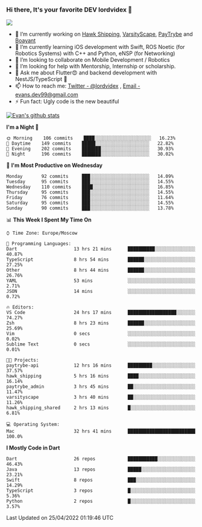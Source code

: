 ### Hi there, It's your favorite DEV lordvidex 👋
<img src="https://komarev.com/ghpvc/?username=lordvidex&label=Views&color=blue&style=plastic" />
<!--
**lordvidex/lordvidex** is a ✨ _special_ ✨ repository because its `README.md` (this file) appears on your GitHub profile.
Here are some ideas to get you started:
-->

- 🔭 I’m currently working on [Hawk Shipping](https://hawkshipping.com), [VarsityScape](https://varsityscape.com), [PayTrybe](https://www.paytrybe.com) and [Boayant](https://www.github.com/boayant-dev)
- 🌱 I’m currently learning iOS development with Swift, ROS Noetic (for Robotics Systems) with C++ and Python, eNSP (for Networking)
- 👯 I’m looking to collaborate on Mobile Development / Robotics
- 🤔 I’m looking for help with Mentorship, Internship or scholarship.
- 💬 Ask me about Flutter😍 and backend development with NestJS/TypeScript 🔮
- 📫 How to reach me: [Twitter - @lordvidex](https://twitter.com/lordvidex) , [Email - evans.dev99@gmail.com](mailto:evans.dev99@gmail.com?body=Hello%20Evans,)
- ⚡ Fun fact: Ugly code is the new beautiful 

<div>
<!-- <a href="https://github.com/lordvidex">
  <img src="https://github-readme-stats.vercel.app/api/top-langs/?username=lordvidex&theme=light" />
</a>    -->
<!-- [![Top Langs](https://github-readme-stats.vercel.app/api/top-langs/?username=lordvidex)](https://github.com/lordvidex/)  -->

<a href="https://github.com/lordvidex">
 <img src="https://github-readme-stats.vercel.app/api?username=lordvidex&show_icons=true&theme=light&line_height=27" alt="Evan's github stats"/>
</a>
</div>


<!--
  <a href="https://github.com/iampawan/FlutterExampleApps">
    <img align="center" src="https://github-readme-stats.vercel.app/api/pin/?username=iampawan&repo=FlutterExampleApps&theme=light" />

  </a>
  <a href="https://github.com/iampawan/VelocityX">
   <img align="center" src="https://github-readme-stats.vercel.app/api/pin/?username=iampawan&repo=VelocityX&theme=light" />
  </a>
-->
<!--START_SECTION:waka-->
**I'm a Night 🦉** 

```text
🌞 Morning    106 commits    ████░░░░░░░░░░░░░░░░░░░░░   16.23% 
🌆 Daytime    149 commits    █████░░░░░░░░░░░░░░░░░░░░   22.82% 
🌃 Evening    202 commits    ███████░░░░░░░░░░░░░░░░░░   30.93% 
🌙 Night      196 commits    ███████░░░░░░░░░░░░░░░░░░   30.02%

```
📅 **I'm Most Productive on Wednesday** 

```text
Monday       92 commits     ███░░░░░░░░░░░░░░░░░░░░░░   14.09% 
Tuesday      95 commits     ███░░░░░░░░░░░░░░░░░░░░░░   14.55% 
Wednesday    110 commits    ████░░░░░░░░░░░░░░░░░░░░░   16.85% 
Thursday     95 commits     ███░░░░░░░░░░░░░░░░░░░░░░   14.55% 
Friday       76 commits     ███░░░░░░░░░░░░░░░░░░░░░░   11.64% 
Saturday     95 commits     ███░░░░░░░░░░░░░░░░░░░░░░   14.55% 
Sunday       90 commits     ███░░░░░░░░░░░░░░░░░░░░░░   13.78%

```


📊 **This Week I Spent My Time On** 

```text
⌚︎ Time Zone: Europe/Moscow

💬 Programming Languages: 
Dart                     13 hrs 21 mins      ██████████░░░░░░░░░░░░░░░   40.87% 
TypeScript               8 hrs 54 mins       ██████░░░░░░░░░░░░░░░░░░░   27.25% 
Other                    8 hrs 44 mins       ██████░░░░░░░░░░░░░░░░░░░   26.76% 
YAML                     53 mins             ░░░░░░░░░░░░░░░░░░░░░░░░░   2.71% 
JSON                     14 mins             ░░░░░░░░░░░░░░░░░░░░░░░░░   0.72%

🔥 Editors: 
VS Code                  24 hrs 17 mins      ██████████████████░░░░░░░   74.27% 
Zsh                      8 hrs 23 mins       ██████░░░░░░░░░░░░░░░░░░░   25.69% 
Vim                      0 secs              ░░░░░░░░░░░░░░░░░░░░░░░░░   0.02% 
Sublime Text             0 secs              ░░░░░░░░░░░░░░░░░░░░░░░░░   0.01%

🐱‍💻 Projects: 
paytrybe-api             12 hrs 16 mins      █████████░░░░░░░░░░░░░░░░   37.57% 
hawk_shipping            5 hrs 16 mins       ████░░░░░░░░░░░░░░░░░░░░░   16.14% 
paytrybe_admin           3 hrs 45 mins       ██░░░░░░░░░░░░░░░░░░░░░░░   11.47% 
varsityscape             3 hrs 40 mins       ██░░░░░░░░░░░░░░░░░░░░░░░   11.26% 
hawk_shipping_shared     2 hrs 13 mins       █░░░░░░░░░░░░░░░░░░░░░░░░   6.81%

💻 Operating System: 
Mac                      32 hrs 41 mins      █████████████████████████   100.0%

```

**I Mostly Code in Dart** 

```text
Dart                     26 repos            ███████████░░░░░░░░░░░░░░   46.43% 
Java                     13 repos            █████░░░░░░░░░░░░░░░░░░░░   23.21% 
Swift                    8 repos             ███░░░░░░░░░░░░░░░░░░░░░░   14.29% 
TypeScript               3 repos             █░░░░░░░░░░░░░░░░░░░░░░░░   5.36% 
Python                   2 repos             █░░░░░░░░░░░░░░░░░░░░░░░░   3.57%

```



 Last Updated on 25/04/2022 01:19:46 UTC
<!--END_SECTION:waka-->
